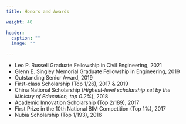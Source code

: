 ```yaml
---
title: Honors and Awards

weight: 40

header:
  caption: ""
  image: ""

---
```


*	Leo P. Russell Graduate Fellowship in Civil Engineering, 2021
*	Glenn E. Singley Memorial Graduate Fellowship in Engineering, 2019
*	Outstanding Senior Award,	2019
*	First-class Scholarship (Top 1/26),	2017 & 2019
*	China National Scholarship (*Highest-level scholarship set by the Ministry of Education, top 0.2%*),	2018
*	Academic Innovation Scholarship (Top 2/189),	2017
*	First Prize in the 10th National BIM Competition (Top 1%),	2017
*	Nubia Scholarship (Top 1/193),	2016

<!-- ---
*	Leo P. Russell Graduate Fellowship in Civil Engineering, The Pennsylvania State University, 2021
*	Glenn E. Singley Memorial Graduate Fellowship in Engineering, The Pennsylvania State University, 2019
*	Outstanding Senior Award, Harbin Institute of Technology, 2019
*	First-class Scholarship (Top 1/26), Harbin Institute of Technology, 2017 & 2019
*	China National Scholarship (*Highest-level scholarship, top 0.2%*), Ministry of Education of the People's Republic of China, 2018
*	Academic Innovation Scholarship (Top 2/189), Harbin Institute of Technology, 2017
*	First Prize in the 10th National BIM Competition (Top 1%), China Graphics Society, 2017
*	Nubia Scholarship (Top 1/193), Harbin Institute of Technology, 2016 -->
